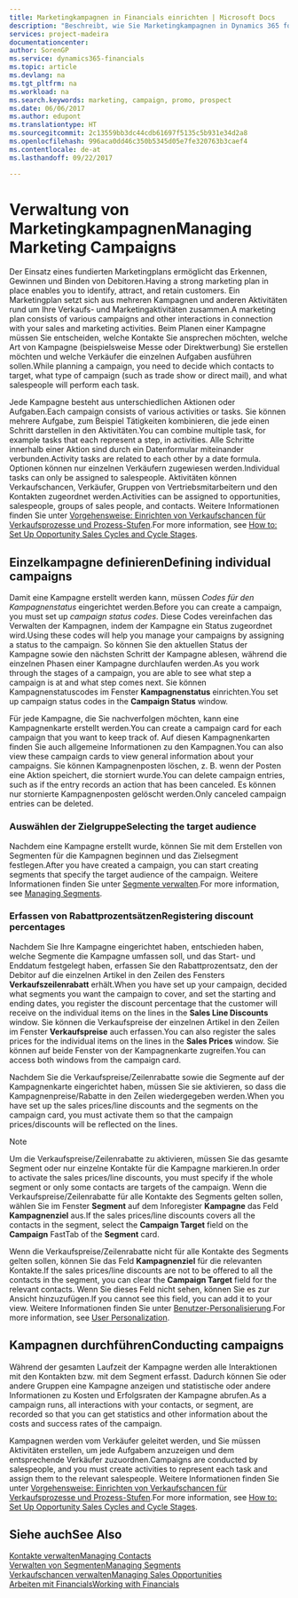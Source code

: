 ```yaml
---
title: Marketingkampagnen in Financials einrichten | Microsoft Docs
description: "Beschreibt, wie Sie Marketingkampagnen in Dynamics 365 for Financials einrichten und ausführen, um potenzielle Kunden zu identifizieren und Kunden zu behalten."
services: project-madeira
documentationcenter: 
author: SorenGP
ms.service: dynamics365-financials
ms.topic: article
ms.devlang: na
ms.tgt_pltfrm: na
ms.workload: na
ms.search.keywords: marketing, campaign, promo, prospect
ms.date: 06/06/2017
ms.author: edupont
ms.translationtype: HT
ms.sourcegitcommit: 2c13559bb3dc44cdb61697f5135c5b931e34d2a8
ms.openlocfilehash: 996aca0dd46c350b5345d05e7fe320763b3caef4
ms.contentlocale: de-at
ms.lasthandoff: 09/22/2017

---
```

# <a name="managing-marketing-campaigns"></a><span data-ttu-id="31a3f-103">Verwaltung von Marketingkampagnen</span><span class="sxs-lookup"><span data-stu-id="31a3f-103">Managing Marketing Campaigns</span></span>
<span data-ttu-id="31a3f-104">Der Einsatz eines fundierten Marketingplans ermöglicht das Erkennen, Gewinnen und Binden von Debitoren.</span><span class="sxs-lookup"><span data-stu-id="31a3f-104">Having a strong marketing plan in place enables you to identify, attract, and retain customers.</span></span> <span data-ttu-id="31a3f-105">Ein Marketingplan setzt sich aus mehreren Kampagnen und anderen Aktivitäten rund um Ihre Verkaufs- und Marketingaktivitäten zusammen.</span><span class="sxs-lookup"><span data-stu-id="31a3f-105">A marketing plan consists of various campaigns and other interactions in connection with your sales and marketing activities.</span></span> <span data-ttu-id="31a3f-106">Beim Planen einer Kampagne müssen Sie entscheiden, welche Kontakte Sie ansprechen möchten, welche Art von Kampagne (beispielsweise Messe oder Direktwerbung) Sie erstellen möchten und welche Verkäufer die einzelnen Aufgaben ausführen sollen.</span><span class="sxs-lookup"><span data-stu-id="31a3f-106">While planning a campaign, you need to decide which contacts to target, what type of campaign (such as trade show or direct mail), and what salespeople will perform each task.</span></span>

<span data-ttu-id="31a3f-107">Jede Kampagne besteht aus unterschiedlichen Aktionen oder Aufgaben.</span><span class="sxs-lookup"><span data-stu-id="31a3f-107">Each campaign consists of various activities or tasks.</span></span> <span data-ttu-id="31a3f-108">Sie können mehrere Aufgabe, zum Beispiel Tätigkeiten kombinieren, die jede einen Schritt darstellen in den Aktivitäten.</span><span class="sxs-lookup"><span data-stu-id="31a3f-108">You can combine multiple task, for example tasks that each represent a step, in activities.</span></span> <span data-ttu-id="31a3f-109">Alle Schritte innerhalb einer Aktion sind durch ein Datenformular miteinander verbunden.</span><span class="sxs-lookup"><span data-stu-id="31a3f-109">Activity tasks are related to each other by a date formula.</span></span> <span data-ttu-id="31a3f-110">Optionen können nur einzelnen Verkäufern zugewiesen werden.</span><span class="sxs-lookup"><span data-stu-id="31a3f-110">Individual tasks can only be assigned to salespeople.</span></span> <span data-ttu-id="31a3f-111">Aktivitäten können Verkaufschancen, Verkäufer, Gruppen von Vertriebsmitarbeitern und den Kontakten zugeordnet werden.</span><span class="sxs-lookup"><span data-stu-id="31a3f-111">Activities can be assigned to opportunities, salespeople, groups of sales people, and contacts.</span></span> <span data-ttu-id="31a3f-112">Weitere Informationen finden Sie unter [Vorgehensweise: Einrichten von Verkaufschancen für Verkaufsprozesse und Prozess-Stufen](marketing-how-setup-opportunity-sales-cycles-stages.md).</span><span class="sxs-lookup"><span data-stu-id="31a3f-112">For more information, see [How to: Set Up Opportunity Sales Cycles and Cycle Stages](marketing-how-setup-opportunity-sales-cycles-stages.md).</span></span>

## <a name="defining-individual-campaigns"></a><span data-ttu-id="31a3f-113">Einzelkampagne definieren</span><span class="sxs-lookup"><span data-stu-id="31a3f-113">Defining individual campaigns</span></span>
<span data-ttu-id="31a3f-114">Damit eine Kampagne erstellt werden kann, müssen *Codes für den Kampagnenstatus* eingerichtet werden.</span><span class="sxs-lookup"><span data-stu-id="31a3f-114">Before you can create a campaign, you must set up *campaign status codes*.</span></span> <span data-ttu-id="31a3f-115">Diese Codes vereinfachen das Verwalten der Kampagnen, indem der Kampagne ein Status zugeordnet wird.</span><span class="sxs-lookup"><span data-stu-id="31a3f-115">Using these codes will help you manage your campaigns by assigning a status to the campaign.</span></span> <span data-ttu-id="31a3f-116">So können Sie den aktuellen Status der Kampagne sowie den nächsten Schritt der Kampagne ablesen, während die einzelnen Phasen einer Kampagne durchlaufen werden.</span><span class="sxs-lookup"><span data-stu-id="31a3f-116">As you work through the stages of a campaign, you are able to see what step a campaign is at and what step comes next.</span></span> <span data-ttu-id="31a3f-117">Sie können Kampagnenstatuscodes im Fenster **Kampagnenstatus** einrichten.</span><span class="sxs-lookup"><span data-stu-id="31a3f-117">You set up campaign status codes in the **Campaign Status** window.</span></span>

<span data-ttu-id="31a3f-118">Für jede Kampagne, die Sie nachverfolgen möchten, kann eine Kampagnenkarte erstellt werden.</span><span class="sxs-lookup"><span data-stu-id="31a3f-118">You can create a campaign card for each campaign that you want to keep track of.</span></span> <span data-ttu-id="31a3f-119">Auf diesen Kampagnenkarten finden Sie auch allgemeine Informationen zu den Kampagnen.</span><span class="sxs-lookup"><span data-stu-id="31a3f-119">You can also view these campaign cards to view general information about your campaigns.</span></span>
<span data-ttu-id="31a3f-120">Sie können Kampagnenposten löschen, z. B. wenn der Posten eine Aktion speichert, die storniert wurde.</span><span class="sxs-lookup"><span data-stu-id="31a3f-120">You can delete campaign entries, such as if the entry records an action that has been canceled.</span></span> <span data-ttu-id="31a3f-121">Es können nur stornierte Kampagnenposten gelöscht werden.</span><span class="sxs-lookup"><span data-stu-id="31a3f-121">Only canceled campaign entries can be deleted.</span></span>

### <a name="selecting-the-target-audience"></a><span data-ttu-id="31a3f-122">Auswählen der Zielgruppe</span><span class="sxs-lookup"><span data-stu-id="31a3f-122">Selecting the target audience</span></span>
<span data-ttu-id="31a3f-123">Nachdem eine Kampagne erstellt wurde, können Sie mit dem Erstellen von Segmenten für die Kampagnen beginnen und das Zielsegment festlegen.</span><span class="sxs-lookup"><span data-stu-id="31a3f-123">After you have created a campaign, you can start creating segments that specify the target audience of the campaign.</span></span> <span data-ttu-id="31a3f-124">Weitere Informationen finden Sie unter [Segmente verwalten](marketing-segments.md).</span><span class="sxs-lookup"><span data-stu-id="31a3f-124">For more information, see [Managing Segments](marketing-segments.md).</span></span>

### <a name="registering-discount-percentages"></a><span data-ttu-id="31a3f-125">Erfassen von Rabattprozentsätzen</span><span class="sxs-lookup"><span data-stu-id="31a3f-125">Registering discount percentages</span></span>
<span data-ttu-id="31a3f-126">Nachdem Sie Ihre Kampagne eingerichtet haben, entschieden haben, welche Segmente die Kampagne umfassen soll, und das Start- und Enddatum festgelegt haben, erfassen Sie den Rabattprozentsatz, den der Debitor auf die einzelnen Artikel in den Zeilen des Fensters **Verkaufszeilenrabatt** erhält.</span><span class="sxs-lookup"><span data-stu-id="31a3f-126">When you have set up your campaign, decided what segments you want the campaign to cover, and set the starting and ending dates, you register the discount percentage that the customer will receive on the individual items on the lines in the **Sales Line Discounts** window.</span></span> <span data-ttu-id="31a3f-127">Sie können die Verkaufspreise der einzelnen Artikel in den Zeilen im Fenster **Verkaufspreise** auch erfassen.</span><span class="sxs-lookup"><span data-stu-id="31a3f-127">You can also register the sales prices for the individual items on the lines in the **Sales Prices** window.</span></span> <span data-ttu-id="31a3f-128">Sie können auf beide Fenster von der Kampagnenkarte zugreifen.</span><span class="sxs-lookup"><span data-stu-id="31a3f-128">You can access both windows from the campaign card.</span></span>

 <span data-ttu-id="31a3f-129">Nachdem Sie die Verkaufspreise/Zeilenrabatte sowie die Segmente auf der Kampagnenkarte eingerichtet haben, müssen Sie sie aktivieren, so dass die Kampagnenpreise/Rabatte in den Zeilen wiedergegeben werden.</span><span class="sxs-lookup"><span data-stu-id="31a3f-129">When you have set up the sales prices/line discounts and the segments on the campaign card, you must activate them so that the campaign prices/discounts will be reflected on the lines.</span></span>

> [!NOTE]  
>   <span data-ttu-id="31a3f-130">Um die Verkaufspreise/Zeilenrabatte zu aktivieren, müssen Sie das gesamte Segment oder nur einzelne Kontakte für die Kampagne markieren.</span><span class="sxs-lookup"><span data-stu-id="31a3f-130">In order to activate the sales prices/line discounts, you must specify if the whole segment or only some contacts are targets of the campaign.</span></span> <span data-ttu-id="31a3f-131">Wenn die Verkaufspreise/Zeilenrabatte für alle Kontakte des Segments gelten sollen, wählen Sie im Fenster **Segment** auf dem Inforegister **Kampagne** das Feld **Kampagnenziel** aus.</span><span class="sxs-lookup"><span data-stu-id="31a3f-131">If the sales prices/line discounts covers all the contacts in the segment, select the **Campaign Target** field on the **Campaign** FastTab of the **Segment** card.</span></span>

<span data-ttu-id="31a3f-132">Wenn die Verkaufspreise/Zeilenrabatte nicht für alle Kontakte des Segments gelten sollen, können Sie das Feld **Kampagnenziel** für die relevanten Kontakte.</span><span class="sxs-lookup"><span data-stu-id="31a3f-132">If the sales prices/line discounts are not to be offered to all the contacts in the segment, you can clear the **Campaign Target** field for the relevant contacts.</span></span> <span data-ttu-id="31a3f-133">Wenn Sie dieses Feld nicht sehen, können Sie es zur Ansicht hinzuzufügen.</span><span class="sxs-lookup"><span data-stu-id="31a3f-133">If you cannot see this field, you can add it to your view.</span></span> <span data-ttu-id="31a3f-134">Weitere Informationen finden Sie unter [Benutzer-Personalisierung](ui-user-personalization.md).</span><span class="sxs-lookup"><span data-stu-id="31a3f-134">For more information, see [User Personalization](ui-user-personalization.md).</span></span>

## <a name="conducting-campaigns"></a><span data-ttu-id="31a3f-135">Kampagnen durchführen</span><span class="sxs-lookup"><span data-stu-id="31a3f-135">Conducting campaigns</span></span>
<span data-ttu-id="31a3f-136">Während der gesamten Laufzeit der Kampagne werden alle Interaktionen mit den Kontakten bzw. mit dem Segment erfasst. Dadurch können Sie oder andere Gruppen eine Kampagne anzeigen und statistische oder andere Informationen zu Kosten und Erfolgsraten der Kampagne abrufen.</span><span class="sxs-lookup"><span data-stu-id="31a3f-136">As a campaign runs, all interactions with your contacts, or segment, are recorded so that you can get statistics and other information about the costs and success rates of the campaign.</span></span>

<span data-ttu-id="31a3f-137">Kampagnen werden vom Verkäufer geleitet werden, und Sie müssen Aktivitäten erstellen, um jede Aufgabem  anzuzeigen und dem entsprechende Verkäufer zuzuordnen.</span><span class="sxs-lookup"><span data-stu-id="31a3f-137">Campaigns are conducted by salespeople, and you must create activities to represent each task and assign them to the relevant salespeople.</span></span> <span data-ttu-id="31a3f-138">Weitere Informationen finden Sie unter [Vorgehensweise: Einrichten von Verkaufschancen für Verkaufsprozesse und Prozess-Stufen](marketing-how-setup-opportunity-sales-cycles-stages.md).</span><span class="sxs-lookup"><span data-stu-id="31a3f-138">For more information, see [How to: Set Up Opportunity Sales Cycles and Cycle Stages](marketing-how-setup-opportunity-sales-cycles-stages.md).</span></span>

## <a name="see-also"></a><span data-ttu-id="31a3f-139">Siehe auch</span><span class="sxs-lookup"><span data-stu-id="31a3f-139">See Also</span></span>
[<span data-ttu-id="31a3f-140">Kontakte verwalten</span><span class="sxs-lookup"><span data-stu-id="31a3f-140">Managing Contacts</span></span>](marketing-contacts.md)  
[<span data-ttu-id="31a3f-141">Verwalten von Segmenten</span><span class="sxs-lookup"><span data-stu-id="31a3f-141">Managing Segments</span></span>](marketing-segments.md)  
[<span data-ttu-id="31a3f-142">Verkaufschancen verwalten</span><span class="sxs-lookup"><span data-stu-id="31a3f-142">Managing Sales Opportunities</span></span>](marketing-manage-sales-opportunities.md)  
[<span data-ttu-id="31a3f-143">Arbeiten mit Financials</span><span class="sxs-lookup"><span data-stu-id="31a3f-143">Working with Financials</span></span>](ui-work-product.md)  


